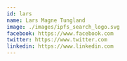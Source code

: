 ```yaml
---
id: lars
name: Lars Magne Tungland
image: ./images/ipfs_search_logo.svg
facebook: https://www.facebook.com
twitter: https://www.twitter.com
linkedin: https://www.linkedin.com
---
```

